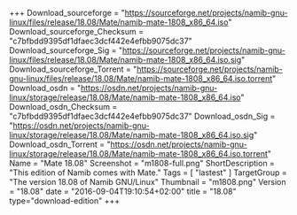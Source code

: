 +++
Download_sourceforge = "https://sourceforge.net/projects/namib-gnu-linux/files/release/18.08/Mate/namib-mate-1808_x86_64.iso"
Download_sourceforge_Checksum = "c7bfbdd9395df1dfaec3dcf442e4efbb9075dc37"
Download_sourceforge_Sig = "https://sourceforge.net/projects/namib-gnu-linux/files/release/18.08/Mate/namib-mate-1808_x86_64.iso.sig"
Download_sourceforge_Torrent = "https://sourceforge.net/projects/namib-gnu-linux/files/release/18.08/Mate/namib-mate-1808_x86_64.iso.torrent"
Download_osdn = "https://osdn.net/projects/namib-gnu-linux/storage/release/18.08/Mate/namib-mate-1808_x86_64.iso"
Download_osdn_Checksum = "c7bfbdd9395df1dfaec3dcf442e4efbb9075dc37"
Download_osdn_Sig = "https://osdn.net/projects/namib-gnu-linux/storage/release/18.08/Mate/namib-mate-1808_x86_64.iso.sig"
Download_osdn_Torrent = "https://osdn.net/projects/namib-gnu-linux/storage/release/18.08/Mate/namib-mate-1808_x86_64.iso.torrent"
Name = "Mate 18.08"
Screenshot = "m1808-full.png"
ShortDescription = "This edition of Namib comes with Mate."
Tags = [ "lastest" ]
TargetGroup = "The version 18.08 of Namib GNU/Linux"
Thumbnail = "m1808.png"
Version = "18.08"
date = "2016-09-04T19:10:54+02:00"
title = "18.08"
type="download-edition"
+++
